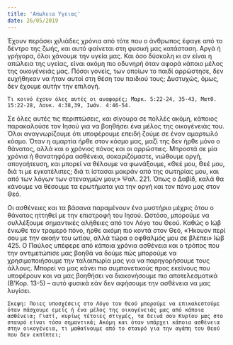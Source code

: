 ```yaml
---
title: 'Απωλεια Υγειας'
date: 26/05/2019
---
```


Έχουν περάσει χιλιάδες χρόνια από τότε που ο άνθρωπος έφαγε από το δέντρο της ζωής, και αυτό φαίνεται στη φυσική μας κατάσταση. Αργά ή γρήγορα, όλοι χάνουμε την υγεία μας. Και όσο δύσκολη κι αν είναι η απώλεια της υγείας, είναι ακόμη πιο οδυνηρή όταν αφορά κάποιο μέλος της οικογένειάς μας. Πόσοι γονείς, των οποίων το παιδί αρρώστησε, δεν ευχήθηκαν να ήταν αυτοί στη θέση του παιδιού τους; Δυστυχώς, όμως, δεν έχουμε αυτήν την επιλογή.

`Τι κοινό έχουν όλες αυτές οι αναφορές; Μαρκ. 5:22-24, 35-43, Ματθ. 15:22-28, Λουκ. 4:38,39, Ιωάν. 4:46-54.`

Σε όλες αυτές τις περιπτώσεις, και σίγουρα σε πολλές ακόμη, κάποιος παρακαλούσε τον Ιησού για να βοηθήσει ένα μέλος της οικογένειάς του. Όλοι αναγνωρίζουμε ότι υποφέρουμε επειδή ζούμε σε έναν αμαρτωλό κόσμο. Όταν η αμαρτία ήρθε στον κόσμο μας, μαζί της δεν ήρθε μόνο ο θάνατος, αλλά και ο χρόνιος πόνος και οι αρρώστιες. Μπροστά σε μία χρόνια ή θανατηφόρα ασθένεια, σοκαριζόμαστε, νιώθουμε οργή, απογοήτευση, και μπορεί να θέλουμε να φωνάξουμε, «Θεέ μου, Θεέ μου, διά τι με εγκατέλιπες; διά τι ίστασαι μακράν από της σωτηρίας μου, και από των λόγων των στεναγμών μου;» Ψαλ. 221. Όπως ο Δαβίδ, καλά θα κάνουμε να θέσουμε τα ερωτήματα για την οργή και τον πόνο μας στον Θεό. 

Οι ασθένειες και τα βάσανα παραμένουν ένα μυστήριο μέχρις ότου ο θάνατος ηττηθεί με την επιστροφή του Ιησού. Ωστόσο, μπορούμε να συλλέξουμε σημαντικές αλήθειες από τον Λόγο του Θεού. Καθώς ο Ιώβ ένιωθε τον τρομερό πόνο, ήρθε ακόμη πιο κοντά στον Θεό, «Ήκουον περί σου με την ακοήν του ωτίου, αλλά τώρα ο οφθαλμός μου σε βλέπει» Ιώβ 425. Ο Παύλος υπέφερε από κάποια χρόνια ασθένεια και ο τρόπος που την αντιμετώπισε μας βοηθά να δούμε πώς μπορούμε να χρησιμοποιήσουμε την ταλαιπωρία μας για να παρηγορήσουμε τους άλλους. Μπορεί να μας κάνει πιο συμπονετικούς προς εκείνους που υποφέρουν και να μας βοηθήσει να διακονήσουμε πιο αποτελεσματικά (Β’Κορ. 13-5) – αυτό φυσικά εάν δεν αφήσουμε την ασθένεια να μας λυγίσει. 

`Σκεψη: Ποιες υποσχέσεις στο Λόγο του Θεού μπορούμε να επικαλεστούμε όταν πάσχουμε εμείς ή ένα μέλος της οικογένειάς μας από κάποια ασθένεια; Γιατί, κυρίως τέτοιες στιγμές, τα δεινά σου Κυρίου μας στο σταυρό είναι τόσο σημαντικά; Ακόμη και όταν υπάρχει κάποια ασθένεια στην οικογένεια, τι μαθαίνουμε από το σταυρό για την αγάπη του Θεού που δεν εκπίπτει; `